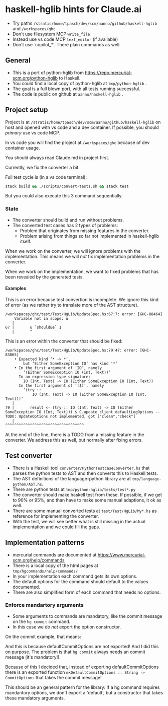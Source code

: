 # haskell-hglib hints for Claude.ai


* Try paths `/stratis/home/tpasch/dev/scm/aanno/github/haskell-hglib` and `/workspaces/ghc`
* Don't use filesystem MCP `write_file`
* Instead use vs code MCP `text_editor` (if available)
* Don't use `copilot_*'. There plain commands as well.

## General

* This is a port of python-hglib from https://repo.mercurial-scm.org/python-hglib to Haskell.
* You could find a local copy of python-hglib at `tmp/python-hglib` .
* The goal is a full blown port, with all tests running successful.
* The code is public on github at `aanno/haskell-hglib` .

## Project setup

Project is at `/stratis/home/tpasch/dev/scm/aanno/github/haskell-hglib` on host
and opened with vs code and a dev container. If possible, you should _primary_ use vs code MCP.

In vs code you will find the project at `/workspaces/ghc` because of dev container usage.

You should always read Claude.md in project first.

Currently, we fix the converter a bit.

Full test cycle is (in a vs code terminal):

```bash
stack build && ./scripts/convert-tests.sh && stack test
```

But you could also execute this 3 command sequentially.

### State

* The converter should build and run without problems.
* The converted test cases has 2 types of problems:
  + Problem that originates from missing features in the converter.
  + Problem arising from things so far not implemented in haskell-hglib itself.

When we work on the converter, we will ignore problems with the implementation.
This means we will _not_ fix implementation problems in the converter.

When we work on the implementation, we want to fixed problems that has been
revealed by the generated tests.

#### Examples

This is an error because test convertion is incomplete.
We ignore this kind of error (as we rather try to translate more of the AST structure).

```
/workspaces/ghc/test/Test/HgLib/UpdateSpec.hs:67:7: error: [GHC-88464]
    Variable not in scope: u
   |        
67 |       u `shouldBe` 1
   |       ^
```

This is an error within the converter that should be fixed:

```
/workspaces/ghc/test/Test/HgLib/UpdateSpec.hs:79:47: error: [GHC-83865]
    • Expected kind ‘* -> *’,
        but ‘Either SomeException IO’ has kind ‘*’
    • In the first argument of ‘IO’, namely
        ‘(Either SomeException IO (Int, Text))’
      In an expression type signature:
        IO (Int, Text) -> IO (Either SomeException IO (Int, Text))
      In the first argument of ‘($)’, namely
        ‘(try ::
            IO (Int, Text) -> IO (Either SomeException IO (Int, Text)))’
   |        
79 |       result <- (try :: IO (Int, Text) -> IO (Either SomeException IO (Int, Text))) $ C.update client defaultLogOptions -- TODO: UpdateOptions not implemented, got ["clean","check"]
   |                                               ^^^^^^^^^^^^^^^^^^^^^^^^^^^^^^^^^^^

```

At the end of the line, there is a TODO from a missing feature in the converter. 
We address this as well, but normally after fixing errors.

## Test converter

* There is a Haskell tool `converter/PythonTestcaseConverter.hs` that parses 
  the python tests to AST and then converts this to Haskell tests.
* The AST definitions of the language-python library are at
  `tmp/language-python/AST.hs`.
* There are python tests at `tmp/python-hglib/tests/test*.py`
* The converter should make haskell test from these. If possible, if we get to 90% or 95%,
  and than have to make some manual adaptions, it ok as well.
* There are some manual converted tests at `test/Test/HgLib/My*.hs` as reference
  for implementing the converter.
* With the test, we will see better what is still missing in the actual implementation
  and we could fill the gaps.

## Implementation patterns

* mercurial commands are documented at https://www.mercurial-scm.org/help/commands
* There is a local copy of the html pages at `tmp/hgcommands/help/commands/`
* In your implementation each command gets its own options.
* The default options for the command should default to the values documented.
* There are also simplified form of each command that needs no options.

### Enforce mandartory arguments

* Some arguments to commands are mandatory, like the commit message on the `hg commit` command.
* In this case we do _not_ export the option constructor.

On the commit example, that means:

And this is because defaultCommitOptions are not exported! And I did this on purpose. 
The problem is that `hg commit` always needs an commit message (it's mandatory!). 

Because of this I decided that, instead of exporting defaultCommitOptions there is an exported 
function `mkDefaultCommitOptions :: String -> CommitOptions` that takes the commit message!

This should be an general pattern for the library: If a hg command requires mandantory options, 
we don't export a 'default', but a constructor that takes these mandatory arguments.

